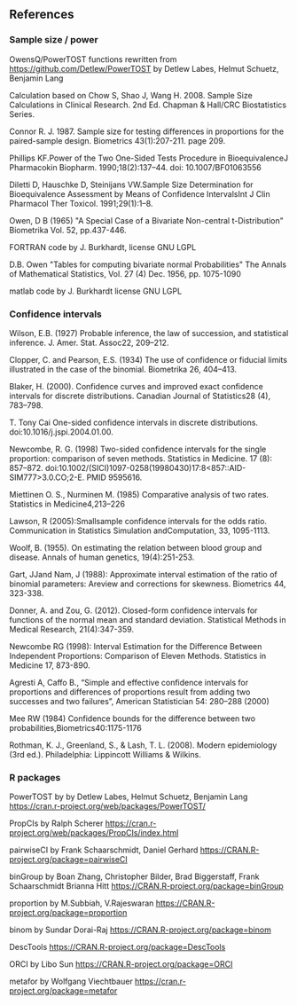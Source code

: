 ## References

### Sample size / power

OwensQ/PowerTOST functions rewritten from https://github.com/Detlew/PowerTOST by Detlew Labes, Helmut Schuetz, Benjamin Lang

Calculation based on Chow S, Shao J, Wang H. 2008. Sample Size Calculations in Clinical Research. 2nd Ed. Chapman & Hall/CRC Biostatistics Series.

Connor R. J. 1987. Sample size for testing differences in proportions for the paired-sample design. Biometrics 43(1):207-211. page 209.

Phillips KF.Power of the Two One-Sided Tests Procedure in BioequivalenceJ Pharmacokin Biopharm. 1990;18(2):137–44. doi: 10.1007/BF01063556

Diletti D, Hauschke D, Steinijans VW.Sample Size Determination for Bioequivalence Assessment by Means of Confidence IntervalsInt J Clin Pharmacol Ther Toxicol. 1991;29(1):1–8.

Owen, D B (1965) "A Special Case of a Bivariate Non-central t-Distribution" Biometrika Vol. 52, pp.437-446.

FORTRAN code by J. Burkhardt, license GNU LGPL

D.B. Owen "Tables for computing bivariate normal Probabilities" The Annals of Mathematical Statistics, Vol. 27 (4) Dec. 1956, pp. 1075-1090

matlab code  by J. Burkhardt license GNU LGPL


### Confidence intervals

Wilson, E.B. (1927) Probable inference, the law of succession, and statistical inference. J. Amer. Stat. Assoc22, 209–212.

Clopper, C. and Pearson, E.S. (1934) The use of confidence or fiducial limits illustrated in the case of the binomial. Biometrika 26, 404–413.

Blaker, H. (2000). Confidence curves and improved exact confidence intervals for discrete distributions. Canadian Journal of Statistics28 (4), 783–798.

T. Tony Cai One-sided confidence intervals in discrete distributions. doi:10.1016/j.jspi.2004.01.00.

Newcombe, R. G. (1998) Two-sided confidence intervals for the single proportion: comparison of seven methods. Statistics in Medicine. 17 (8): 857–872. doi:10.1002/(SICI)1097-0258(19980430)17:8<857::AID-SIM777>3.0.CO;2-E. PMID 9595616.

Miettinen O. S., Nurminen M. (1985) Comparative analysis of two rates. Statistics in Medicine4,213–226

Lawson, R (2005):Smallsample confidence intervals for the odds ratio.  Communication in Statistics Simulation andComputation, 33, 1095-1113.

Woolf, B. (1955). On estimating the relation between blood group and disease. Annals of human genetics, 19(4):251-253.

Gart, JJand Nam, J (1988): Approximate interval estimation of the ratio of binomial parameters: Areview and corrections for skewness. Biometrics 44, 323-338.

Donner, A. and Zou, G. (2012). Closed-form confidence intervals for functions of the normal mean and standard deviation. Statistical Methods in Medical Research, 21(4):347-359.

Newcombe RG (1998): Interval Estimation for the Difference Between Independent Proportions: Comparison of Eleven Methods. Statistics in Medicine 17, 873-890.

Agresti A, Caffo B., “Simple and effective confidence intervals for proportions and differences of proportions result from adding two successes and two failures”, American Statistician 54: 280–288 (2000)

Mee RW (1984) Confidence bounds for the difference between two probabilities,Biometrics40:1175-1176

Rothman, K. J., Greenland, S., & Lash, T. L. (2008). Modern epidemiology (3rd ed.). Philadelphia: Lippincott Williams & Wilkins.

### R packages


PowerTOST by by Detlew Labes, Helmut Schuetz, Benjamin Lang  https://cran.r-project.org/web/packages/PowerTOST/

PropCIs by Ralph Scherer https://cran.r-project.org/web/packages/PropCIs/index.html

pairwiseCI by Frank Schaarschmidt, Daniel Gerhard  https://CRAN.R-project.org/package=pairwiseCI

binGroup by Boan Zhang, Christopher Bilder, Brad Biggerstaff, Frank Schaarschmidt Brianna Hitt https://CRAN.R-project.org/package=binGroup

proportion by M.Subbiah, V.Rajeswaran https://CRAN.R-project.org/package=proportion

binom by Sundar Dorai-Raj https://CRAN.R-project.org/package=binom

DescTools https://CRAN.R-project.org/package=DescTools

ORCI by Libo Sun https://CRAN.R-project.org/package=ORCI

metafor by Wolfgang Viechtbauer https://cran.r-project.org/package=metafor

